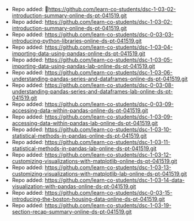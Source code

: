 
- Repo added: https://github.com/learn-co-students/dsc-1-03-02-introduction-summary-online-ds-pt-041519.git
- Repo added: https://github.com/learn-co-students/dsc-1-03-02-introduction-summary-online-ds-pt-041519.git
- Repo added: https://github.com/learn-co-students/dsc-0-03-03-introducing-python-libraries-online-ds-pt-041519.git
- Repo added: https://github.com/learn-co-students/dsc-1-03-04-importing-data-using-pandas-online-ds-pt-041519.git
- Repo added: https://github.com/learn-co-students/dsc-1-03-05-importing-data-using-pandas-lab-online-ds-pt-041519.git
- Repo added: https://github.com/learn-co-students/dsc-1-03-06-understanding-pandas-series-and-dataframes-online-ds-pt-041519.git
- Repo added: https://github.com/learn-co-students/dsc-0-03-08-understanding-pandas-series-and-dataframes-lab-online-ds-pt-041519.git
- Repo added: https://github.com/learn-co-students/dsc-0-03-09-accessing-data-within-pandas-online-ds-pt-041519.git
- Repo added: https://github.com/learn-co-students/dsc-1-03-09-accessing-data-within-pandas-lab-online-ds-pt-041519.git
- Repo added: https://github.com/learn-co-students/dsc-1-03-10-statistical-methods-in-pandas-online-ds-pt-041519.git
- Repo added: https://github.com/learn-co-students/dsc-1-03-11-statistical-methods-in-pandas-lab-online-ds-pt-041519.git
- Repo added: https://github.com/learn-co-students/dsc-1-03-12-customizing-visualizations-with-matplotlib-online-ds-pt-041519.git
- Repo added: https://github.com/learn-co-students/dsc-1-03-13-customizing-visualizations-with-matplotlib-lab-online-ds-pt-041519.git
- Repo added: https://github.com/learn-co-students/dsc-1-03-14-data-visualization-with-pandas-online-ds-pt-041519.git
- Repo added: https://github.com/learn-co-students/dsc-0-03-15-introducing-the-boston-housing-data-online-ds-pt-041519.git
- Repo added: https://github.com/learn-co-students/dsc-1-03-19-section-recap-summary-online-ds-pt-041519.git